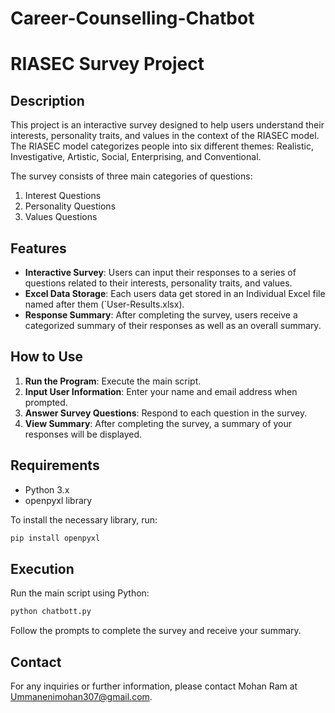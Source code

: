# Career-Counselling-Chatbot

# RIASEC Survey Project

## Description
This project is an interactive survey designed to help users understand their interests, personality traits, and values in the context of the RIASEC model. The RIASEC model categorizes people into six different themes: Realistic, Investigative, Artistic, Social, Enterprising, and Conventional. 

The survey consists of three main categories of questions:
1. Interest Questions
2. Personality Questions
3. Values Questions

## Features
- **Interactive Survey**: Users can input their responses to a series of questions related to their interests, personality traits, and values.
- **Excel Data Storage**: Each  users data get stored in an Individual Excel file named after them (`User-Results.xlsx).
- **Response Summary**: After completing the survey, users receive a categorized summary of their responses as well as an overall summary.

## How to Use
1. **Run the Program**: Execute the main script.
2. **Input User Information**: Enter your name and email address when prompted.
3. **Answer Survey Questions**: Respond to each question in the survey.
4. **View Summary**: After completing the survey, a summary of your responses will be displayed.

## Requirements
- Python 3.x
- openpyxl library

To install the necessary library, run:
```bash
pip install openpyxl
```

## Execution
Run the main script using Python:
```bash
python chatbott.py
```

Follow the prompts to complete the survey and receive your summary.

## Contact
For any inquiries or further information, please contact Mohan Ram at Ummanenimohan307@gmail.com.
